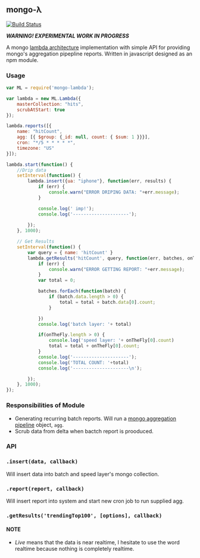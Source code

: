 mongo-λ
--------

[![Build Status](https://travis-ci.org/smaxwellstewart/mongo-lambda.svg?branch=master)](https://travis-ci.org/smaxwellstewart/mongo-lambda)

***WARNING! EXPERIMENTAL WORK IN PROGRESS***

A mongo [lambda architecture](http://www.manning.com/marz/) implementation with simple API for providing mongo's aggregation pipepline reports. Written in javascript designed as an npm module.


### Usage

```js
var ML = require('mongo-lambda');

var lambda = new ML.Lambda({
    masterCollection: "hits",
    scrubAtStart: true
});

lambda.reports([{
    name: "hitCount",
    agg: [{ $group: {_id: null, count: { $sum: 1 }}}],
    cron: "*/5 * * * * *",
    timezone: "US"
}]);

lambda.start(function() {
    //Drip data
    setInterval(function() {
        lambda.insert({ua: "iphone"}, function(err, results) {
            if (err) {
                console.warn("ERROR DRIPING DATA: "+err.message);
            }

            console.log(' imp!');
            console.log('---------------------');
            
        });
    }, 1000);

    // Get Results
    setInterval(function() {
        var query = { name: 'hitCount' }
        lambda.getResults('hitCount', query, function(err, batches, onTheFly) {
            if (err) {
                console.warn("ERROR GETTING REPORT: "+err.message);
            }
            var total = 0;

            batches.forEach(function(batch) {
                if (batch.data.length > 0) {
                    total = total + batch.data[0].count;
                }

            })
            console.log('batch layer: '+ total)

            if(onTheFly.length > 0) {
                console.log('speed layer: '+ onTheFly[0].count)
                total = total + onTheFly[0].count;
            }
            console.log('---------------------');
            console.log('TOTAL COUNT: '+total)
            console.log('---------------------\n');

        });
    }, 1000);
});
```

### Responsibilities of Module

 - Generating recurring batch reports. Will run a [mongo aggregation pipeline](http://docs.mongodb.org/manual/core/aggregation-pipeline/) object, `agg`.
 - Scrub data from delta when bactch report is prooduced.

### API

### `.insert(data, callback)`

Will insert data into batch and speed layer's mongo collection.

### `.report(report, callback)`

Will insert report into system and start new cron job to run supplied agg.

### `.getResults('trendingTop100', [options], callback)`

#### NOTE

* *Live* means that the data is near realtime, I hesitate to use the word realtime because nothing is completely realtime.
